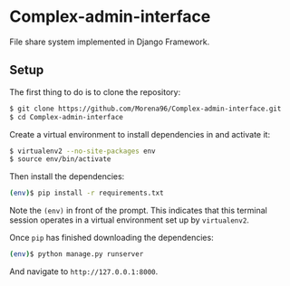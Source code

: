 # Complex-admin-interface
File share system implemented in Django Framework.

## Setup

The first thing to do is to clone the repository:

```sh
$ git clone https://github.com/Morena96/Complex-admin-interface.git
$ cd Complex-admin-interface
```

Create a virtual environment to install dependencies in and activate it:

```sh
$ virtualenv2 --no-site-packages env
$ source env/bin/activate
```

Then install the dependencies:

```sh
(env)$ pip install -r requirements.txt
```
Note the `(env)` in front of the prompt. This indicates that this terminal
session operates in a virtual environment set up by `virtualenv2`.

Once `pip` has finished downloading the dependencies:
```sh
(env)$ python manage.py runserver
```
And navigate to `http://127.0.0.1:8000`.